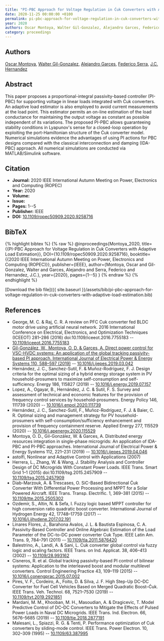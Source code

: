 ```yaml
---
title: "PI-PBC Approach for Voltage Regulation in Ćuk Converters with Adaptive Load Estimation"
date: 2020-11-25 00:00:00 +0100
permalink: pi-pbc-approach-for-voltage-regulation-in-cuk-converters-with-adaptive-load-estimation
year: 2020
authors: Oscar Montoya, Walter Gil-Gonzalez, Alejandro Garces, Federico Serra, J.C. Hernandez
category: proceedings
---
```

 
## Authors
[Oscar Montoya](authors/oscar-danilo-montoya), [Walter Gil-Gonzalez](authors/walter-julian-gil-gonzalez), [Alejandro Garces](authors/alejandro-garces-ruiz), [Federico Serra](authors/federico-m-serra), [J.C. Hernandez](authors/jesus-c-hernandez)
 
## Abstract
This paper proposes a proportional-integral passivity-based controller (PI-PBC) for supporting voltage in linear loads integrated with Ćuk converters. An adaptive load estimator is also employed to avoid current measurements at the load point. This estimator permits an on-line estimation of the load conductance for maintaining the output voltage as constant as possible independent of its variations. The proposed PI-PBC allows guaranteeing stability conditions in Lyapunov's sense for a closed-loop operation by exploiting the port-Hamiltonian structure of the Ćuk converter model. Numerical simulations evidence the advantages of using PI actions for PBC designs compared with the classical interconnection and damping (IDA-PBC) approach. All numerical simulations are conducted via MATLAB/Simulink software.
 
## Citation
- **Journal:** 2020 IEEE International Autumn Meeting on Power, Electronics and Computing (ROPEC)
- **Year:** 2020
- **Volume:** 
- **Issue:** 
- **Pages:** 1--5
- **Publisher:** IEEE
- **DOI:** [10.1109/ropec50909.2020.9258716](https://doi.org/10.1109/ropec50909.2020.9258716)
 
## BibTeX
{% highlight bibtex %}
{% raw %}
@inproceedings{Montoya_2020,
  title={{PI-PBC Approach for Voltage Regulation in Ćuk Converters with Adaptive Load Estimation}},
  DOI={10.1109/ropec50909.2020.9258716},
  booktitle={{2020 IEEE International Autumn Meeting on Power, Electronics and Computing (ROPEC)}},
  publisher={IEEE},
  author={Montoya, Oscar and Gil-Gonzalez, Walter and Garces, Alejandro and Serra, Federico and Hernandez, J.C.},
  year={2020},
  pages={1--5}
}
{% endraw %}
{% endhighlight %}
 
[Download the bib file]({{ site.baseurl }}/assets/bib/pi-pbc-approach-for-voltage-regulation-in-cuk-converters-with-adaptive-load-estimation.bib)
 
## References
- George, M. C. & Raj, C. R. A review on PFC Cuk converter fed BLDC motor drive using artificial neural network. 2016 International Conference on Electrical, Electronics, and Optimization Techniques (ICEEOT) 281–286 (2016) doi:10.1109/iceeot.2016.7755183 -- [10.1109/iceeot.2016.7755183](https://doi.org/10.1109/iceeot.2016.7755183)
- [Gil-González, W., Montoya, O. D. & Garces, A. Direct power control for VSC-HVDC systems: An application of the global tracking passivity-based PI approach. International Journal of Electrical Power &amp; Energy Systems 110, 588–597 (2019)](direct-power-control-for-vsc-hvdc-systems-an-application-of-the-global-tracking-passivity-based-pi-approach) -- [10.1016/j.ijepes.2019.03.042](https://doi.org/10.1016/j.ijepes.2019.03.042)
- Hernández, J. C., Sanchez-Sutil, F. & Muñoz-Rodríguez, F. J. Design criteria for the optimal sizing of a hybrid energy storage system in PV household-prosumers to maximize self-consumption and self-sufficiency. Energy 186, 115827 (2019) -- [10.1016/j.energy.2019.07.157](https://doi.org/10.1016/j.energy.2019.07.157)
- Lopez, A., Ogayar, B., Hernández, J. C. & Sutil, F. S. Survey and assessment of technical and economic features for the provision of frequency control services by household-prosumers. Energy Policy 146, 111739 (2020) -- [10.1016/j.enpol.2020.111739](https://doi.org/10.1016/j.enpol.2020.111739)
- Hernández, J. C., Sanchez-Sutil, F., Muñoz-Rodríguez, F. J. & Baier, C. R. Optimal sizing and management strategy for PV household-prosumers with self-consumption/sufficiency enhancement and provision of frequency containment reserve. Applied Energy 277, 115529 (2020) -- [10.1016/j.apenergy.2020.115529](https://doi.org/10.1016/j.apenergy.2020.115529)
- Montoya, O. D., Gil-González, W. & Garces, A. Distributed energy resources integration in single-phase microgrids: An application of IDA-PBC and PI-PBC approaches. International Journal of Electrical Power &amp; Energy Systems 112, 221–231 (2019) -- [10.1016/j.ijepes.2019.04.046](https://doi.org/10.1016/j.ijepes.2019.04.046)
- astolfi, Nonlinear and Adaptive Control with Applications (2007)
- Herrera, L., Zhang, W. & Wang, J. Stability Analysis and Controller Design of DC Microgrids With Constant Power Loads. IEEE Trans. Smart Grid 1–1 (2015) doi:10.1109/tsg.2015.2457909 -- [10.1109/tsg.2015.2457909](https://doi.org/10.1109/tsg.2015.2457909)
- Diab-Marzouk, A. & Trescases, O. SiC-Based Bidirectional Ćuk Converter With Differential Power Processing and MPPT for a Solar Powered Aircraft. IEEE Trans. Transp. Electrific. 1, 369–381 (2015) -- [10.1109/tte.2015.2505302](https://doi.org/10.1109/tte.2015.2505302)
- Ozdemir, S., Altin, N. & Sefa, I. Fuzzy logic based MPPT controller for high conversion ratio quadratic boost converter. International Journal of Hydrogen Energy 42, 17748–17759 (2017) -- [10.1016/j.ijhydene.2017.02.191](https://doi.org/10.1016/j.ijhydene.2017.02.191)
- Linares Flores, J., Barahona Avalos, J. L. & Bautista Espinosa, C. A. Passivity-Based Controller and Online Algebraic Estimation of the Load Parameter of the DC-to-DC power converter Cuk Type. IEEE Latin Am. Trans. 9, 784–791 (2011) -- [10.1109/tla.2011.5876420](https://doi.org/10.1109/tla.2011.5876420)
- Balestrino, A., Landi, A. & Sani, L. Cuk converter global control via fuzzy logic and scaling factors. IEEE Trans. on Ind. Applicat. 38, 406–413 (2002) -- [10.1109/28.993162](https://doi.org/10.1109/28.993162)
- Cisneros, R. et al. Global tracking passivity-based PI control of bilinear systems: Application to the interleaved boost and modular multilevel converters. Control Engineering Practice 43, 109–119 (2015) -- [10.1016/j.conengprac.2015.07.002](https://doi.org/10.1016/j.conengprac.2015.07.002)
- Pires, V. F., Cordeiro, A., Foito, D. & Silva, J. F. High Step-Up DC–DC Converter for Fuel Cell Vehicles Based on Merged Quadratic Boost–Ćuk. IEEE Trans. Veh. Technol. 68, 7521–7530 (2019) -- [10.1109/tvt.2019.2921851](https://doi.org/10.1109/tvt.2019.2921851)
- Mardani, M. M., Khooban, M. H., Masoudian, A. & Dragicevic, T. Model Predictive Control of DC–DC Converters to Mitigate the Effects of Pulsed Power Loads in Naval DC Microgrids. IEEE Trans. Ind. Electron. 66, 5676–5685 (2019) -- [10.1109/tie.2018.2877191](https://doi.org/10.1109/tie.2018.2877191)
- Malesani, L., Spiazzi, R. G. & Tenti, P. Performance optimization of Cuk converters by sliding-mode control. IEEE Trans. Power Electron. 10, 302–309 (1995) -- [10.1109/63.387995](https://doi.org/10.1109/63.387995)

